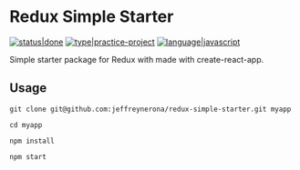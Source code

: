  # Redux Simple Starter
[![status|done](http://jeffreynerona.com/badges/status-done.svg)](http://jeffreynerona.com/projects) [![type|practice-project](http://jeffreynerona.com/badges/type-practiceproject.svg)](http://jeffreynerona.com/projects/) [![language|javascript](http://jeffreynerona.com/badges/language-javascript.svg)](http://jeffreynerona.com/projects/javascript)

Simple starter package for Redux with made with create-react-app.

## Usage
```
git clone git@github.com:jeffreynerona/redux-simple-starter.git myapp
```
```
cd myapp
```
```
npm install
```
```
npm start
```

